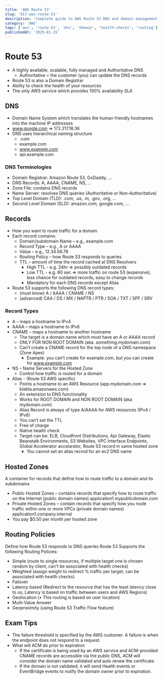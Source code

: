 ```yaml
---
title: 'AWS Route 53'
slug: '017-aws-route-53'
description: 'Complete guide to AWS Route 53 DNS and domain management'
category: 'AWS'
tags: ['aws', 'route-53', 'dns', 'domain', 'health-checks', 'routing']
publishedAt: '2025-01-15'
---
```


# Route 53

- A highly available, scalable, fully managed and Authoritative DNS
  - Authoritative = the customer (you) can update the DNS records
- Route 53 is also a Domain Registrar
- Ability to check the health of your resources
- The only AWS service which provides 100% availability SLA

## DNS

- Domain Name System which translates the human friendly hostnames into the machine IP addresses
- www.google.com => 172.217.18.36
- DNS uses hierarchical naming structure
  - .com
  - example.com
  - www.example.com
  - api.example.com

### DNS Terminologies

- Domain Registrar: Amazon Route 53, GoDaddy, …
- DNS Records: A, AAAA, CNAME, NS, …
- Zone File: contains DNS records
- Name Server: resolves DNS queries (Authoritative or Non-Authoritative)
- Top Level Domain (TLD): .com, .us, .in, .gov, .org, …
- Second Level Domain (SLD): amazon.com, google.com, …

## Records

- How you want to route traffic for a domain
- Each record contains:
  - Domain/subdomain Name – e.g., example.com
  - Record Type – e.g., A or AAAA
  - Value – e.g., 12.34.56.78
  - Routing Policy – how Route 53 responds to queries
  - TTL – amount of time the record cached at DNS Resolvers
    - High TTL - e.g. 24hr => possibly outdated records
    - Low TTL - e.g. 60 sec => more traffic on route 53 (expensive), less chance for outdated records, easy to change records
    - Mandatory for each DNS records except Alias
- Route 53 supports the following DNS record types:
  - (must know) A / AAAA / CNAME / NS
  - (advanced) CAA / DS / MX / NAPTR / PTR / SOA / TXT / SPF / SRV

### Record Types

- A – maps a hostname to IPv4
- AAAA – maps a hostname to IPv6
- CNAME – maps a hostname to another hostname
  - The target is a domain name which must have an A or AAAA record
  - ONLY FOR NON ROOT DOMAIN (aka. something.mydomain.com)
  - Can’t create a CNAME record for the top node of a DNS namespace (Zone Apex)
    - Example: you can’t create for example.com, but you can create for www.example.com
- NS – Name Servers for the Hosted Zone
  - Control how traffic is routed for a domain
- Alias - (Route 53 AWS specific)
  - Points a hostname to an AWS Resource (app.mydomain.com => blabla.amazonaws.com)
  - An extension to DNS functionality
  - Works for ROOT DOMAIN and NON ROOT DOMAIN (aka mydomain.com)
  - Alias Record is always of type A/AAAA for AWS resources (IPv4 / IPv6)
  - You can’t set the TTL
  - Free of charge
  - Native health check
  - Target can be: ELB, Cloudfront Distributions, Api Gateway, Elastic Beanstalk Environments, S3 Websites, VPC Interface Endpoints, Global Accelerator accelarator, Route 53 record in same hosted zone
    - You cannot set an alias recrod for an ec2 DNS name

## Hosted Zones

A container for records that define how to route traffic to a domain and its subdomains

- Public Hosted Zones – contains records that specify how to route traffic on the Internet (public domain names) application1.mypublicdomain.com
- Private Hosted Zones – contain records that specify how you route traffic within one or more VPCs (private domain names) application1.company.internal
- You pay $0.50 per month per hosted zone

## Routing Policies

Define how Route 53 responds to DNS queries
Route 53 Supports the following Routing Policies:

- Simple (route to single resources, if multiple target one is chosen random by client, can't be associated with health checks)
- Weighted (assign weight to redirect % traffic per target, can be associated with health checks)
- Failover
- Latency based (Redirect to the resource that has the least latency close to us, Latency is based on traffic between users and AWS Regions)
- Geolocation (• This routing is based on user location)
- Multi-Value Answer
- Geoproximity (using Route 53 Traffic Flow feature)

## Exam Tips

- The failure threshold is specified by the AWS customer. A failure is when the endpoint does not respond to a request.
- What will ACM do prior to expiration
  - If the certificate is being used by an AWS service and ACM-provided CNAME records are accessible via the public DNS, ACM will consider the domain name validated and auto renew the certificate.
  - If the domain is not validated, it will send Health events or EventBridge events to notify the domain owner prior to expiration.
